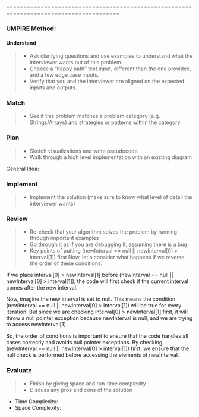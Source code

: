 =======================================================================================<br>
### UMPIRE Method:
#### Understand

> - Ask clarifying questions and use examples to understand what the interviewer wants out of this problem.
> - Choose a “happy path” test input, different than the one provided, and a few edge case inputs.
> - Verify that you and the interviewer are aligned on the expected inputs and outputs.

### Match
> - See if this problem matches a problem category (e.g. Strings/Arrays) and strategies or patterns within the category



### Plan
> - Sketch visualizations and write pseudocode
> - Walk through a high level implementation with an existing diagram

General Idea: 


### Implement
> - Implement the solution (make sure to know what level of detail the interviewer wants)



### Review
> - Re-check that your algorithm solves the problem by running through important examples
> - Go through it as if you are debugging it, assuming there is a bug
> - Key points of putting (newInterval == null || newInterval[0] > interval[1]) first
Now, let's consider what happens if we reverse the order of these conditions:

If we place interval[0] > newInterval[1] before (newInterval == null || newInterval[0] > interval[1]), the code will first check if the current interval comes after the new interval.

Now, imagine the new interval is set to null. This means the condition (newInterval == null || newInterval[0] > interval[1]) will be true for every iteration. But since we are checking interval[0] > newInterval[1] first, it will throw a null pointer exception because newInterval is null, and we are trying to access newInterval[1].

So, the order of conditions is important to ensure that the code handles all cases correctly and avoids null pointer exceptions. By checking (newInterval == null || newInterval[0] > interval[1]) first, we ensure that the null check is performed before accessing the elements of newInterval.
  
### Evaluate
> - Finish by giving space and run-time complexity
> - Discuss any pros and cons of the solution


- Time Complexity: 
- Space Complexity: 

